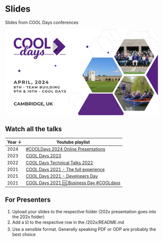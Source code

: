 # Slides

Slides from COOL Days conferences

<img src="https://raw.githubusercontent.com/CollaboraOnline/slides/main/static/images/cooldays-april-2024.jpeg" alt="" style="min-width: 100%;">

## Watch all the talks

| Year ↓ | Youtube playlist |
| ------ | ---------------- |
|  2024  | [#COOLDays 2024 Online Presentations](https://www.youtube.com/watch?v=2UxHPb6P9kc&list=PLeh8MeOzF8jbSyVSbG6iQr4_KC_pcUI2g) |
|  2023  | [COOL Days 2023](https://www.youtube.com//watch?v=wU_fKnOE7F4&list=PLeh8MeOzF8jYRtIey5burxuM431tnLXF4) |
|  2022  | [COOL Days Technical Talks 2022](https://www.youtube.com//watch?v=K8mAEuPlhUA&list=PLeh8MeOzF8jZVz8OLWASvtmKJzz-P_Wb_) |
|  2021  | [COOL Days 2021 - The full experience](https://www.youtube.com/watch?v=wmPNkr1jJBU&list=PLeh8MeOzF8jaxehVuqm6-CsV0TcMCpEuT) |
|  2021  | [COOL Days 2021 - Developers Day](https://www.youtube.com//watch?v=oIpE1IvBbj8&list=PLeh8MeOzF8jals5oAfZlYmksVaLfY6Wxv) |
|  2021  | [COOL Days 2021 🆒 Business Day #COOLdays](https://www.youtube.com/watch?v=EsNDbI1qFq0&list=PLeh8MeOzF8jafge4ZJ2JFoNuGEP5xjAZN) |



## For Presenters

1. Upload your slides to the respective folder (202x presentation goes into the 202x folder)
2. Add a ☑️ to the respective row in the /202x/README.md
3. Use a sensible format. Generally speaking PDF or ODP are probably the best choice
